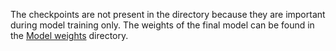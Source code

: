 The checkpoints are not present in the directory because they are important during model training only. The weights of the final model can be found in the [Model weights](url) directory.
